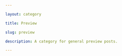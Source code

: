 ```yaml
---

layout: category

title: Preview

slug: preview

description: A category for general preview posts.

---
```


